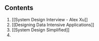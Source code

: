 
## Contents
1. [[System Design Interview - Alex Xu]]
2. [[Designing Data Intensive Applications]]
3. [[System Design Simplified]]
4. 
